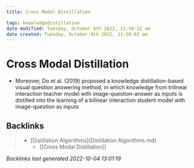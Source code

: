 ```yaml
---
title: Cross Modal Distillation

tags: knowledgedistillation 
date modified: Tuesday, October 4th 2022, 11:50:12 am
date created: Tuesday, October 4th 2022, 11:50:02 am
---
```


# Cross Modal Distillation
- Moreover, Do et al. (2019) proposed a knowledge distillation-based visual question answering method, in which knowledge from trilinear interaction teacher model with image-question-answer as inputs is distilled into the learning of a bilinear interaction student model with image-question as inputs

## Backlinks

> - [Distillation Algorithms](Distillation Algorithms.md)
>   - [[Cross Modal Distillation]]

_Backlinks last generated 2022-10-04 13:01:19_
